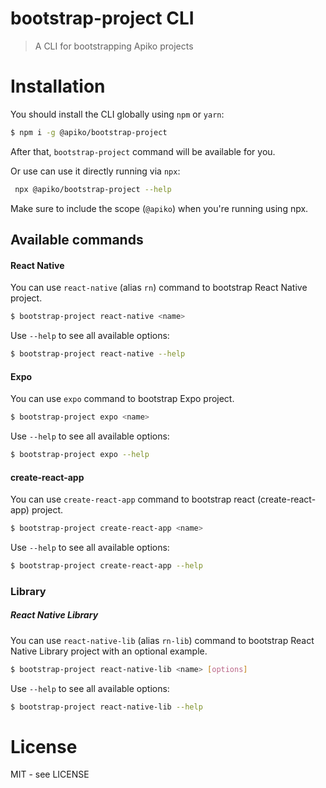 # bootstrap-project CLI

> A CLI for bootstrapping Apiko projects

# Installation

You should install the CLI globally using `npm` or `yarn`:

```bash
$ npm i -g @apiko/bootstrap-project
```

After that, `bootstrap-project` command will be available for you.

Or use can use it directly running via `npx`:

```bash
 npx @apiko/bootstrap-project --help
```

Make sure to include the scope (`@apiko`) when you're running using npx.

## Available commands

#### React Native

You can use `react-native` (alias `rn`) command to bootstrap React Native project.

```bash
$ bootstrap-project react-native <name>
```

Use `--help` to see all available options:

```bash
$ bootstrap-project react-native --help
```

#### Expo

You can use `expo` command to bootstrap Expo project.

```bash
$ bootstrap-project expo <name>
```

Use `--help` to see all available options:

```bash
$ bootstrap-project expo --help
```

#### create-react-app

You can use `create-react-app` command to bootstrap react (create-react-app) project.

```bash
$ bootstrap-project create-react-app <name>
```

Use `--help` to see all available options:

```bash
$ bootstrap-project create-react-app --help
```

### Library

##### React Native Library

You can use `react-native-lib` (alias `rn-lib`) command to bootstrap React Native Library project with an optional example.

```bash
$ bootstrap-project react-native-lib <name> [options]
```

Use `--help` to see all available options:

```bash
$ bootstrap-project react-native-lib --help
```

# License
MIT - see LICENSE
